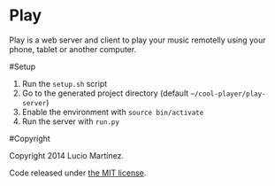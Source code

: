 Play
====

Play is a web server and client to play your music remotelly using your phone, tablet or another computer.

#Setup

 1. Run the `setup.sh` script
 2. Go to the generated project directory (default `~/cool-player/play-server`)
 3. Enable the environment with `source bin/activate`
 4. Run the server with `run.py`

#Copyright

Copyright 2014 Lucio Martínez. 

Code released under [the MIT license](https://github.com/lucio-martinez/play-server/blob/master/LICENSE).
